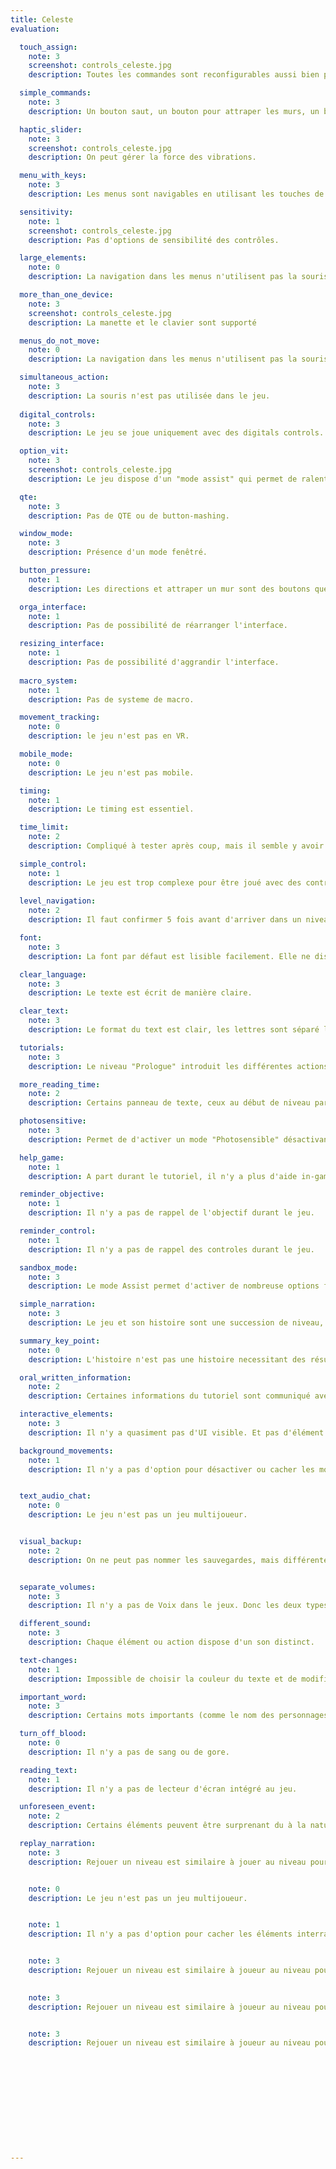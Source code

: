 ```yaml
---
title: Celeste
evaluation:

  touch_assign:
    note: 3
    screenshot: controls_celeste.jpg
    description: Toutes les commandes sont reconfigurables aussi bien pour clavier que pour manettes.

  simple_commands:
    note: 3
    description: Un bouton saut, un bouton pour attraper les murs, un bouton de dash et des directions...

  haptic_slider:
    note: 3
    screenshot: controls_celeste.jpg
    description: On peut gérer la force des vibrations.

  menu_with_keys:
    note: 3
    description: Les menus sont navigables en utilisant les touches de déplacement.

  sensitivity:
    note: 1
    screenshot: controls_celeste.jpg
    description: Pas d'options de sensibilité des contrôles.

  large_elements:
    note: 0
    description: La navigation dans les menus n'utilisent pas la souris.

  more_than_one_device: 
    note: 3
    screenshot: controls_celeste.jpg
    description: La manette et le clavier sont supporté

  menus_do_not_move:
    note: 0
    description: La navigation dans les menus n'utilisent pas la souris.

  simultaneous_action:
    note: 3
    description: La souris n'est pas utilisée dans le jeu.
    
  digital_controls:
    note: 3
    description: Le jeu se joue uniquement avec des digitals controls.

  option_vit:
    note: 3
    screenshot: controls_celeste.jpg
    description: Le jeu dispose d'un "mode assist" qui permet de ralentir la vitesse du jeu.

  qte:
    note: 3
    description: Pas de QTE ou de button-mashing.

  window_mode:
    note: 3
    description: Présence d'un mode fenêtré.

  button_pressure:
    note: 1
    description: Les directions et attraper un mur sont des boutons que l'on maintiens qui n'ont pas d'alternatives.

  orga_interface:
    note: 1
    description: Pas de possibilité de réarranger l'interface.

  resizing_interface:
    note: 1
    description: Pas de possibilité d'aggrandir l'interface.
    
  macro_system:
    note: 1
    description: Pas de systeme de macro.

  movement_tracking:
    note: 0
    description: le jeu n'est pas en VR.

  mobile_mode:
    note: 0
    description: Le jeu n'est pas mobile.

  timing:
    note: 1
    description: Le timing est essentiel.

  time_limit:
    note: 2
    description: Compliqué à tester après coup, mais il semble y avoir du cool down entre deux inputs, mais il n'est probablement pas de 0.5.

  simple_control:
    note: 1
    description: Le jeu est trop complexe pour être joué avec des controles aussi simple.
  
  level_navigation:
    note: 2
    description: Il faut confirmer 5 fois avant d'arriver dans un niveau jouable pour une nouvelle sauvegarde, et 6 fois pour une sauvegarde existante.

  font:
    note: 3
    description: La font par défaut est lisible facilement. Elle ne dispose pas d'empatement, et chaque lettre est bien distincte des autres.

  clear_language:
    note: 3
    description: Le texte est écrit de manière claire.

  clear_text:
    note: 3
    description: Le format du text est clair, les lettres sont séparé les unes des autres pour permettre une lecture facile.

  tutorials:
    note: 3
    description: Le niveau "Prologue" introduit les différentes actions du jeu.

  more_reading_time:
    note: 2
    description: Certains panneau de texte, ceux au début de niveau par exemple défile tout seul. La majorité (les dialogues notamment) necessite une action du joueur.

  photosensitive:
    note: 3
    description: Permet de d'activer un mode "Photosensible" désactivant tout les éléments pouvant déclencher des crises.

  help_game:
    note: 1
    description: A part durant le tutoriel, il n'y a plus d'aide in-game.

  reminder_objective:
    note: 1
    description: Il n'y a pas de rappel de l'objectif durant le jeu.

  reminder_control:
    note: 1
    description: Il n'y a pas de rappel des controles durant le jeu.

  sandbox_mode:
    note: 3
    description: Le mode Assist permet d'activer de nombreuse options facilitant l'entrainement (Invincibilité, Nombre de Dash, Endurance).

  simple_narration:
    note: 3
    description: Le jeu et son histoire sont une succession de niveau, l'histoire est linéaire.

  summary_key_point:
    note: 0
    description: L'histoire n'est pas une histoire necessitant des résumés de la progression.

  oral_written_information:
    note: 2
    description: Certaines informations du tutoriel sont communiqué avec des pictogrammes de la touches à utilisé, mais contiennent du texte pour décrire l'action. 

  interactive_elements:
    note: 3
    description: Il n'y a quasiment pas d'UI visible. Et pas d'élément interractible (Objet à ramassé en cliquant sur un bouton par exemple).

  background_movements:
    note: 1
    description: Il n'y a pas d'option pour désactiver ou cacher les mouvements de l'arrière plan.


  text_audio_chat:
    note: 0
    description: Le jeu n'est pas un jeu multijoueur.


  visual_backup:
    note: 2
    description: On ne peut pas nommer les sauvegardes, mais différentes icones sont la pour montrer notre progrès.


  separate_volumes:
    note: 3
    description: Il n'y a pas de Voix dans le jeux. Donc les deux types de sons sont la musique et les sfx (donc son).

  different_sound:
    note: 3
    description: Chaque élément ou action dispose d'un son distinct.

  text-changes:
    note: 1
    description: Impossible de choisir la couleur du texte et de modifier le contraste.

  important_word:
    note: 3
    description: Certains mots importants (comme le nom des personnages) dans les dialogues sont marqué d'une couleur différentes.

  turn_off_blood:
    note: 0
    description: Il n'y a pas de sang ou de gore.

  reading_text:
    note: 1
    description: Il n'y a pas de lecteur d'écran intégré au jeu.

  unforeseen_event:
    note: 2
    description: Certains éléments peuvent être surprenant du à la nature rapide du jeu, mais ils sont en général annonçant.

  replay_narration:
    note: 3
    description: Rejouer un niveau est similaire à jouer au niveau pour la première fois.


    note: 0
    description: Le jeu n'est pas un jeu multijoueur.


    note: 1
    description: Il n'y a pas d'option pour cacher les éléments interractifs


    note: 3
    description: Rejouer un niveau est similaire à joueur au niveau pour la première fois.

    
    note: 3
    description: Rejouer un niveau est similaire à joueur au niveau pour la première fois.


    note: 3
    description: Rejouer un niveau est similaire à joueur au niveau pour la première fois.











  
---
```

